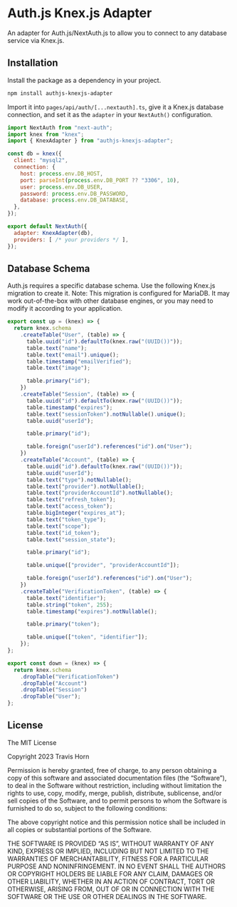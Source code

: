 # Auth.js Knex.js Adapter

An adapter for Auth.js/NextAuth.js to allow you to connect to any database
service via Knex.js.

## Installation

Install the package as a dependency in your project.

```sh
npm install authjs-knexjs-adapter
```

Import it into `pages/api/auth/[...nextauth].ts`, give it a Knex.js database
connection, and set it as the `adapter` in your `NextAuth()` configuration.

```javascript
import NextAuth from "next-auth";
import knex from "knex";
import { KnexAdapter } from "authjs-knexjs-adapter";

const db = knex({
  client: "mysql2",
  connection: {
    host: process.env.DB_HOST,
    port: parseInt(process.env.DB_PORT ?? "3306", 10),
    user: process.env.DB_USER,
    password: process.env.DB_PASSWORD,
    database: process.env.DB_DATABASE,
  },
});

export default NextAuth({
  adapter: KnexAdapter(db),
  providers: [ /* your providers */ ],
});
```

## Database Schema

Auth.js requires a specific database schema. Use the following Knex.js
migration to create it. Note: This migration is configured for MariaDB. It may
work out-of-the-box with other database engines, or you may need to modify it
according to your application.

```javascript
export const up = (knex) => {
  return knex.schema
    .createTable("User", (table) => {
      table.uuid("id").defaultTo(knex.raw("(UUID())"));
      table.text("name");
      table.text("email").unique();
      table.timestamp("emailVerified");
      table.text("image");

      table.primary("id");
    })
    .createTable("Session", (table) => {
      table.uuid("id").defaultTo(knex.raw("(UUID())"));
      table.timestamp("expires");
      table.text("sessionToken").notNullable().unique();
      table.uuid("userId");

      table.primary("id");

      table.foreign("userId").references("id").on("User");
    })
    .createTable("Account", (table) => {
      table.uuid("id").defaultTo(knex.raw("(UUID())"));
      table.uuid("userId");
      table.text("type").notNullable();
      table.text("provider").notNullable();
      table.text("providerAccountId").notNullable();
      table.text("refresh_token");
      table.text("access_token");
      table.bigInteger("expires_at");
      table.text("token_type");
      table.text("scope");
      table.text("id_token");
      table.text("session_state");

      table.primary("id");

      table.unique(["provider", "providerAccountId"]);

      table.foreign("userId").references("id").on("User");
    })
    .createTable("VerificationToken", (table) => {
      table.text("identifier");
      table.string("token", 255);
      table.timestamp("expires").notNullable();

      table.primary("token");

      table.unique(["token", "identifier"]);
    });
};

export const down = (knex) => {
  return knex.schema
    .dropTable("VerificationToken")
    .dropTable("Account")
    .dropTable("Session")
    .dropTable("User");
};
```

## License

The MIT License

Copyright 2023 Travis Horn

Permission is hereby granted, free of charge, to any person obtaining a copy of
this software and associated documentation files (the “Software”), to deal in
the Software without restriction, including without limitation the rights to
use, copy, modify, merge, publish, distribute, sublicense, and/or sell copies of
the Software, and to permit persons to whom the Software is furnished to do so,
subject to the following conditions:

The above copyright notice and this permission notice shall be included in all
copies or substantial portions of the Software.

THE SOFTWARE IS PROVIDED “AS IS”, WITHOUT WARRANTY OF ANY KIND, EXPRESS OR
IMPLIED, INCLUDING BUT NOT LIMITED TO THE WARRANTIES OF MERCHANTABILITY, FITNESS
FOR A PARTICULAR PURPOSE AND NONINFRINGEMENT. IN NO EVENT SHALL THE AUTHORS OR
COPYRIGHT HOLDERS BE LIABLE FOR ANY CLAIM, DAMAGES OR OTHER LIABILITY, WHETHER
IN AN ACTION OF CONTRACT, TORT OR OTHERWISE, ARISING FROM, OUT OF OR IN
CONNECTION WITH THE SOFTWARE OR THE USE OR OTHER DEALINGS IN THE SOFTWARE.
